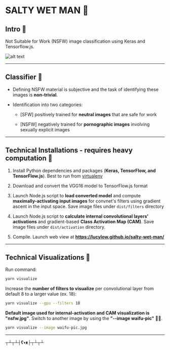 # SALTY WET MAN &#x1F499;

## Intro &#x1F499;

Not Suitable for Work (NSFW) image classification using Keras and Tensorflow.js.

![alt text](https://github.com/lucylow/salty-wet-man/blob/master/64330371_573206533208216_2036770996110753792_n.png)

---


## Classifier &#x1F499;

* Defining NSFW material is subjective and the task of identifying these images is **non-trivial**.
* Identification into two categories:

  * [SFW] positively trained for **neutral images** that are safe for work
  
  * [NSFW] negatively trained for **pornographic images** involving sexually explicit images


---


## Technical Installations - requires heavy computation &#x1F499;

1. Install Python dependencies and packages (**Keras, TensorFlow, and TensorFlow.js**). Best to run from [virtualenv](https://virtualenv.pypa.io/en/latest/)
   
2. Download and convert the VGG16 model to TensorFlow.js format

3. Launch Node.js script to **load converted model** and compute **maximally-activating input images** for  convnet's filters using gradient ascent in the input space. Save image files under `dist/filters` directory 
   
4. Launch Node.js script to **calculate internal convolutional layers' activations** and gradient-based **Class Activation Map (CAM)**. Save image files under `dist/activation` directory. 
   
5. Compile. Launch web view at **https://lucylow.github.io/salty-wet-man/**


---


## Technical Visualizations &#x1F499;

Run command:

```sh
yarn visualize
```


Increase the **number of filters to visualize** per convolutional layer from default 8 to a larger value (ex. 18):


```sh
yarn visualize --gpu --filters 18
```


**Default image used for internal-activation and CAM visualization is "nsfw.jpg"**. Switch to another image by using the **"--image waifu-pic"** 👀👀.


```sh
yarn visualize --image waifu-pic.jpg
```


---





**┬┴┬┴┤ʕ•ᴥ├┬┴┬┴**





